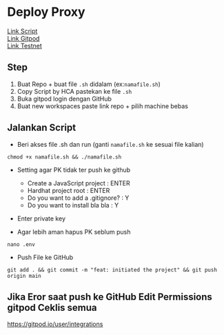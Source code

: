 # Deploy Proxy

[Link Script](https://github.com/dante4rt/Ramanode-Guides/blob/main/Swisstronik/proxy.sh) \
[Link Gitpod](https://gitpod.io/workspaces) \
[Link Testnet](https://www.swisstronik.com/testnet2/dashboard)


## Step
1. Buat Repo + buat file ```.sh``` didalam (ex:```namafile.sh```)
2. Copy Script by HCA pastekan ke file ```.sh```
3. Buka gitpod login dengan GitHub
4. Buat new workspaces paste link repo + pilih machine bebas




## Jalankan Script
* Beri akses file .sh dan run (ganti ```namafile.sh``` ke sesuai file kalian)
```
chmod +x namafile.sh && ./namafile.sh
```

* Setting agar PK tidak ter push ke github
  - Create a JavaScript project : ENTER 
  - Hardhat project root : ENTER 
  - Do you want to add a .gitignore? : Y 
  - Do you want to install bla bla : Y  

* Enter private key

* Agar lebih aman hapus PK seblum push
```
nano .env
```

* Push File ke GitHub
```
git add . && git commit -m "feat: initiated the project" && git push origin main
```

## Jika Eror saat push ke GitHub Edit Permissions gitpod Ceklis semua
https://gitpod.io/user/integrations





